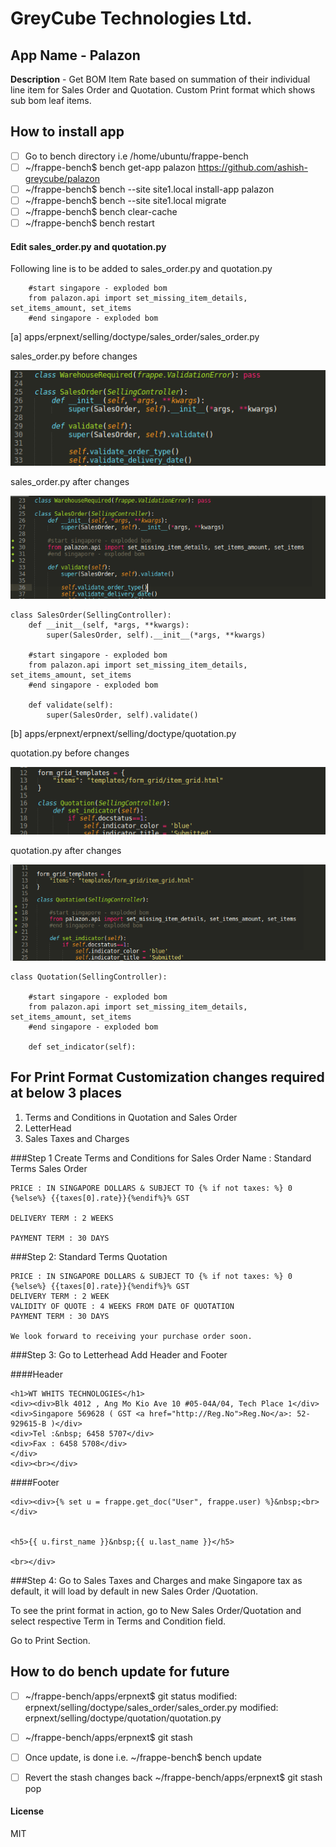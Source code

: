 # GreyCube Technologies Ltd.

## App Name - Palazon
**Description** - Get BOM Item Rate based on summation of their individual line item for Sales Order and Quotation. Custom Print format which shows sub bom leaf items.

## How to install app
- [ ] Go to bench directory i.e  /home/ubuntu/frappe-bench
- [ ] ~/frappe-bench$   bench get-app palazon https://github.com/ashish-greycube/palazon
- [ ] ~/frappe-bench$   bench --site site1.local install-app palazon
- [ ] ~/frappe-bench$   bench --site site1.local migrate
- [ ] ~/frappe-bench$   bench clear-cache
- [ ] ~/frappe-bench$   bench restart

#### Edit sales_order.py and quotation.py
Following line is to be added to sales_order.py and quotation.py

```
	#start singapore - exploded bom
	from palazon.api import set_missing_item_details, set_items_amount, set_items
	#end singapore - exploded bom

```
[a] apps/erpnext/selling/doctype/sales_order/sales_order.py

sales_order.py before changes

![Image](before_so.png)

sales_order.py after changes

![Image](after_so.png)
```
class SalesOrder(SellingController):
	def __init__(self, *args, **kwargs):
		super(SalesOrder, self).__init__(*args, **kwargs)

	#start singapore - exploded bom
	from palazon.api import set_missing_item_details, set_items_amount, set_items
	#end singapore - exploded bom
	
	def validate(self):
		super(SalesOrder, self).validate()

```
[b] apps/erpnext/erpnext/selling/doctype/quotation.py

quotation.py before changes

![Image](before_qo.png)

quotation.py after changes

![Image](after_qo.png)
```
class Quotation(SellingController):

	#start singapore - exploded bom
	from palazon.api import set_missing_item_details, set_items_amount, set_items
	#end singapore - exploded bom
		
	def set_indicator(self):

```
## For Print Format Customization changes required at below 3 places
1. Terms and Conditions in Quotation and Sales Order
2. LetterHead
3. Sales Taxes and Charges


###Step 1 Create Terms and Conditions for Sales Order
Name : Standard Terms Sales Order
```
PRICE : IN SINGAPORE DOLLARS & SUBJECT TO {% if not taxes: %} 0 {%else%} {{taxes[0].rate}}{%endif%}% GST

DELIVERY TERM : 2 WEEKS

PAYMENT TERM : 30 DAYS
```
###Step 2: Standard Terms Quotation

```
PRICE : IN SINGAPORE DOLLARS & SUBJECT TO {% if not taxes: %} 0 {%else%} {{taxes[0].rate}}{%endif%}% GST
DELIVERY TERM : 2 WEEK
VALIDITY OF QUOTE : 4 WEEKS FROM DATE OF QUOTATION
PAYMENT TERM : 30 DAYS

We look forward to receiving your purchase order soon.

```
###Step 3: Go to Letterhead Add Header and Footer

####Header
```
<h1>WT WHITS TECHNOLOGIES</h1>
<div><div>Blk 4012 , Ang Mo Kio Ave 10 #05-04A/04, Tech Place 1</div>
<div>Singapore 569628 ( GST <a href="http://Reg.No">Reg.No</a>: 52-929615-B )</div>
<div>Tel :&nbsp; 6458 5707</div>
<div>Fax : 6458 5708</div>
</div>
<div><br></div>
```

####Footer
```
<div><div>{% set u = frappe.get_doc("User", frappe.user) %}&nbsp;<br></div>


<h5>{{ u.first_name }}&nbsp;{{ u.last_name }}</h5>

<br></div>
```

###Step 4: Go to Sales Taxes and Charges and make Singapore tax as default, it will load by default in new Sales Order /Quotation.

To see the print format in action, go to New Sales Order/Quotation and select respective Term in Terms and Condition field.

Go to Print Section.



## How to do bench update for future
- [ ] ~/frappe-bench/apps/erpnext$ git status
		modified:   erpnext/selling/doctype/sales_order/sales_order.py
		modified:   erpnext/selling/doctype/quotation/quotation.py

- [ ] ~/frappe-bench/apps/erpnext$ git stash

- [ ] Once update, is done i.e. ~/frappe-bench$ bench update
- [ ] Revert the stash changes back ~/frappe-bench/apps/erpnext$ git stash pop

#### License
MIT
